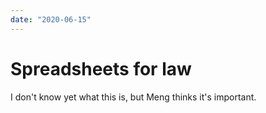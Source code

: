 ```yaml
---
date: "2020-06-15"
---
```


# Spreadsheets for law

I don't know yet what this is, but Meng thinks it's important.
